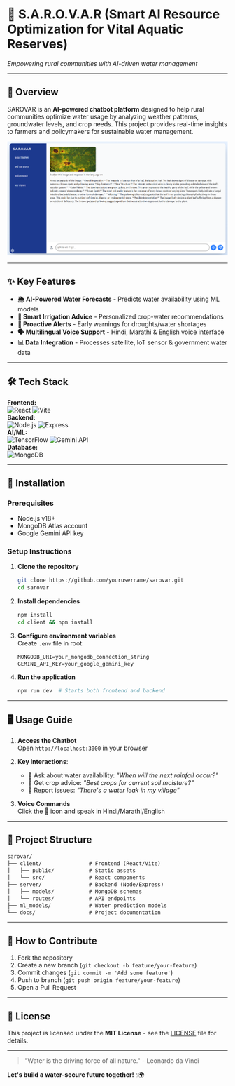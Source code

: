 # 🌊 S.A.R.O.V.A.R (Smart AI Resource Optimization for Vital Aquatic Reserves)

*Empowering rural communities with AI-driven water management*

---

## 📌 Overview

SAROVAR is an **AI-powered chatbot platform** designed to help rural communities optimize water usage by analyzing weather patterns, groundwater levels, and crop needs. This project provides real-time insights to farmers and policymakers for sustainable water management.

![SAROVAR Interface Demo](./src/assets/sarovar.png)

---

## ✨ Key Features

- **🌦️ AI-Powered Water Forecasts** - Predicts water availability using ML models  
- **🌱 Smart Irrigation Advice** - Personalized crop-water recommendations  
- **🚨 Proactive Alerts** - Early warnings for droughts/water shortages  
- **🗣️ Multilingual Voice Support** - Hindi, Marathi & English voice interface  
- **📊 Data Integration** - Processes satellite, IoT sensor & government water data  

---

## 🛠️ Tech Stack

**Frontend:**  
![React](https://img.shields.io/badge/React-20232A?style=for-the-badge&logo=react&logoColor=61DAFB)
![Vite](https://img.shields.io/badge/Vite-B73BFE?style=for-the-badge&logo=vite&logoColor=FFD62E)  
**Backend:**  
![Node.js](https://img.shields.io/badge/Node.js-43853D?style=for-the-badge&logo=node.js&logoColor=white)
![Express](https://img.shields.io/badge/Express.js-404D59?style=for-the-badge)  
**AI/ML:**  
![TensorFlow](https://img.shields.io/badge/TensorFlow-FF6F00?style=for-the-badge&logo=tensorflow&logoColor=white)
![Gemini API](https://img.shields.io/badge/Google_Gemini-4285F4?style=for-the-badge&logo=google&logoColor=white)  
**Database:**  
![MongoDB](https://img.shields.io/badge/MongoDB-4EA94B?style=for-the-badge&logo=mongodb&logoColor=white)  

---

## 🚀 Installation

### Prerequisites
- Node.js v18+
- MongoDB Atlas account
- Google Gemini API key

### Setup Instructions

1. **Clone the repository**
   ```bash
   git clone https://github.com/yourusername/sarovar.git
   cd sarovar
   ```

2. **Install dependencies**
   ```bash
   npm install
   cd client && npm install
   ```

3. **Configure environment variables**  
   Create `.env` file in root:
   ```env
   MONGODB_URI=your_mongodb_connection_string
   GEMINI_API_KEY=your_google_gemini_key
   ```

4. **Run the application**
   ```bash
   npm run dev  # Starts both frontend and backend
   ```

---

## 🖥️ Usage Guide

1. **Access the Chatbot**  
   Open `http://localhost:3000` in your browser

2. **Key Interactions**:
   - 💬 Ask about water availability: *"When will the next rainfall occur?"*
   - 🌾 Get crop advice: *"Best crops for current soil moisture?"*
   - 🚰 Report issues: *"There's a water leak in my village"*

3. **Voice Commands**  
   Click the 🎤 icon and speak in Hindi/Marathi/English

---

## 📂 Project Structure

```
sarovar/
├── client/               # Frontend (React/Vite)
│   ├── public/           # Static assets
│   └── src/              # React components
├── server/               # Backend (Node/Express)
│   ├── models/           # MongoDB schemas
│   └── routes/           # API endpoints
├── ml_models/            # Water prediction models
└── docs/                 # Project documentation
```

---

## 🤝 How to Contribute

1. Fork the repository  
2. Create a new branch (`git checkout -b feature/your-feature`)  
3. Commit changes (`git commit -m 'Add some feature'`)  
4. Push to branch (`git push origin feature/your-feature`)  
5. Open a Pull Request  

---

## 📜 License

This project is licensed under the **MIT License** - see the [LICENSE](./LICENSE) file for details.


---

> "Water is the driving force of all nature." - Leonardo da Vinci  

**Let's build a water-secure future together!** 💧🌍